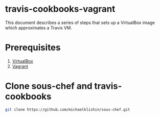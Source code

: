 travis-cookbooks-vagrant
========================

This document describes a series of steps that sets up a VirtualBox image
which approximates a Travis VM.

# Prerequisites

1. [VirtualBox](https://virtualbox.org)
2. [Vagrant](http://www.vagrantup.com/)

# Clone sous-chef and travis-cookbooks

```bash
git clone https://github.com/michaelklishin/sous-chef.git
```
